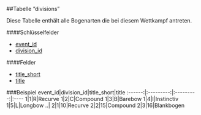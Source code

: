 ##Tabelle ”divisions” 

Diese Tabelle enthält alle Bogenarten die bei diesem Wettkampf antreten.

####Schlüsselfelder

* [event_id]
* [division_id]

####Felder

* [title_short]
* [title]


###Beispiel
event_id|division_id|title_short|title
:------:|:---------:|:---------:|:----
1|1|R|Recurve
1|2|C|Compound
1|3|B|Barebow
1|4|I|Instinctiv
1|5|L|Longbow
..|
2|1|10|Recurve
2|2|15|Compound
2|3|16|Blankbogen


[event_id]:kapitel_07_e.md#event_id
[division_id]:kapitel_07_d.md#division_id
[title_short]:kapitel_07_t.md#title_short
[title]:kapitel_07_t.md#title
